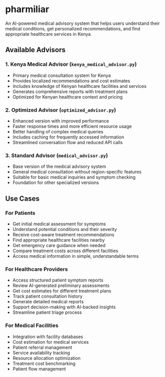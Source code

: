 # pharmiliar

An AI-powered medical advisory system that helps users understand their medical conditions, get personalized recommendations, and find appropriate healthcare services in Kenya.

## Available Advisors

### 1. Kenya Medical Advisor (`kenya_medical_advisor.py`)
- Primary medical consultation system for Kenya
- Provides localized recommendations and cost estimates
- Includes knowledge of Kenyan healthcare facilities and services
- Generates comprehensive reports with treatment plans
- Optimized for Kenyan healthcare context and pricing

### 2. Optimized Advisor (`optimized_advisor.py`)
- Enhanced version with improved performance
- Faster response times and more efficient resource usage
- Better handling of complex medical queries
- Includes caching for frequently accessed information
- Streamlined conversation flow and reduced API calls

### 3. Standard Advisor (`medical_advisor.py`)
- Base version of the medical advisory system
- General medical consultation without region-specific features
- Suitable for basic medical inquiries and symptom checking
- Foundation for other specialized versions

## Use Cases

### For Patients
- Get initial medical assessment for symptoms
- Understand potential conditions and their severity
- Receive cost-aware treatment recommendations
- Find appropriate healthcare facilities nearby
- Get emergency care guidance when needed
- Compare treatment costs across different facilities
- Access medical information in simple, understandable terms

### For Healthcare Providers
- Access structured patient symptom reports
- Review AI-generated preliminary assessments
- Get cost estimates for different treatment plans
- Track patient consultation history
- Generate detailed medical reports
- Support decision-making with AI-backed insights
- Streamline patient triage process

### For Medical Facilities
- Integration with facility databases
- Cost estimation for medical services
- Patient referral management
- Service availability tracking
- Resource allocation optimization
- Treatment cost benchmarking
- Patient flow management